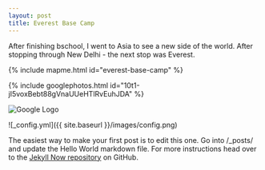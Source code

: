 ```yaml
---
layout: post
title: Everest Base Camp
---
```


After finishing bschool, I went to Asia to see a new side of the world. After stopping through New Delhi - the next stop was Everest.

{% include mapme.html id="everest-base-camp" %}

{% include googlephotos.html id="10t1-jI5voxBebt88gVnaUUeHTlRvEuhJDA" %}



<img src="http://drive.google.com/uc?export=view&id=10t1-jI5voxBebt88gVnaUUeHTlRvEuhJDA" alt="Google Logo">

![_config.yml]({{ site.baseurl }}/images/config.png)


The easiest way to make your first post is to edit this one. Go into /_posts/ and update the Hello World markdown file. For more instructions head over to the [Jekyll Now repository](https://github.com/barryclark/jekyll-now) on GitHub.

